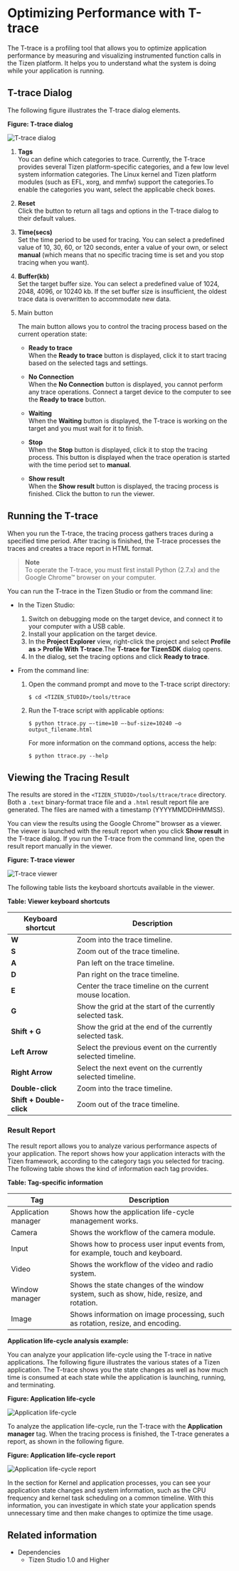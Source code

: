# Optimizing Performance with T-trace

The T-trace is a profiling tool that allows you to optimize application performance by measuring and visualizing instrumented function calls in the Tizen platform. It helps you to understand what the system is doing while your application is running.

## T-trace Dialog

The following figure illustrates the T-trace dialog elements.

**Figure: T-trace dialog**

![T-trace dialog](./media/ttrace_dialog.png)

1. **Tags**  
You can define which categories to trace. Currently, the T-trace provides several Tizen platform-specific categories, and a few low level system information categories. The Linux kernel and Tizen platform modules (such as EFL, xorg, and mmfw) support the categories.To enable the categories you want, select the applicable check boxes.

2. **Reset**  
Click the button to return all tags and options in the T-trace dialog to their default values.

3. **Time(secs)**  
Set the time period to be used for tracing. You can select a predefined value of 10, 30, 60, or 120 seconds, enter a value of your own, or select **manual** (which means that no specific tracing time is set and you stop tracing when you want).

4. **Buffer(kb)**  
Set the target buffer size. You can select a predefined value of 1024, 2048, 4096, or 10240 kb. If the set buffer size is insufficient, the oldest trace data is overwritten to accommodate new data.

5. Main button

   The main button allows you to control the tracing process based on the current operation state:

   - **Ready to trace**  
   When the **Ready to trace** button is displayed, click it to start tracing based on the selected tags and settings.

   - **No Connection**  
   When the **No Connection** button is displayed, you cannot perform any trace operations. Connect a target device to the computer to see the **Ready to trace** button.

   - **Waiting**  
   When the **Waiting** button is displayed, the T-trace is working on the target and you must wait for it to finish.

   - **Stop**  
   When the **Stop** button is displayed, click it to stop the tracing process. This button is displayed when the trace operation is started with the time period set to **manual**.

   - **Show result**  
   When the **Show result** button is displayed, the tracing process is finished. Click the button to run the viewer.

## Running the T-trace

When you run the T-trace, the tracing process gathers traces during a specified time period. After tracing is finished, the T-trace processes the traces and creates a trace report in HTML format.

> **Note**  
> To operate the T-trace, you must first install Python (2.7.x) and the Google Chrome™ browser on your computer.

You can run the T-trace in the Tizen Studio or from the command line:

- In the Tizen Studio:

  1. Switch on debugging mode on the target device, and connect it to your computer with a USB cable.
  2. Install your application on the target device.
  3. In the **Project Explorer** view, right-click the project and select **Profile as > Profile With T-trace**.The **T-trace for TizenSDK** dialog opens.
  4. In the dialog, set the tracing options and click **Ready to trace**.

- From the command line:

  1. Open the command prompt and move to the T-trace script directory:

     ```
     $ cd <TIZEN_STUDIO>/tools/ttrace
     ```

  2. Run the T-trace script with applicable options:

     ```
     $ python ttrace.py –-time=10 –-buf-size=10240 –o output_filename.html
     ```

     For more information on the command options, access the help:

     ```
     $ python ttrace.py --help
     ```

## Viewing the Tracing Result

The results are stored in the `<TIZEN_STUDIO>/tools/ttrace/trace` directory. Both a `.text` binary-format trace file and a `.html` result report file are generated. The files are named with a timestamp (YYYYMMDDHHMMSS).

You can view the results using the Google Chrome™ browser as a viewer. The viewer is launched with the result report when you click **Show result** in the T-trace dialog. If you run the T-trace from the command line, open the result report manually in the viewer.

**Figure: T-trace viewer**

![T-trace viewer](./media/ttrace_viewer.png)

The following table lists the keyboard shortcuts available in the viewer.

**Table: Viewer keyboard shortcuts**

| Keyboard shortcut        | Description                              |
|------------------------|----------------------------------------|
| **W**                    | Zoom into the trace timeline.            |
| **S**                    | Zoom out of the trace timeline.          |
| **A**                    | Pan left on the trace timeline.          |
| **D**                    | Pan right on the trace timeline.         |
| **E**                    | Center the trace timeline on the current mouse location. |
| **G**                    | Show the grid at the start of the currently selected task. |
| **Shift + G**            | Show the grid at the end of the currently selected task. |
| **Left Arrow**           | Select the previous event on the currently selected timeline. |
| **Right Arrow**          | Select the next event on the currently selected timeline. |
| **Double-click**         | Zoom into the trace timeline.            |
| **Shift + Double-click** | Zoom out of the trace timeline.          |

### Result Report

The result report allows you to analyze various performance aspects of your application. The report shows how your application interacts with the Tizen framework, according to the category tags you selected for tracing. The following table shows the kind of information each tag provides.

**Table: Tag-specific information**

| Tag                 | Description                              |
|-------------------|----------------------------------------|
| Application manager | Shows how the application life-cycle management works. |
| Camera              | Shows the workflow of the camera module. |
| Input               | Shows how to process user input events from, for example, touch and keyboard. |
| Video               | Shows the workflow of the video and radio system. |
| Window manager      | Shows the state changes of the window system, such as show, hide, resize, and rotation. |
| Image               | Shows information on image processing, such as rotation, resize, and encoding. |

**Application life-cycle analysis example:**

You can analyze your application life-cycle using the T-trace in native applications. The following figure illustrates the various states of a Tizen application. The T-trace shows you the state changes as well as how much time is consumed at each state while the application is launching, running, and terminating.

**Figure: Application life-cycle**

![Application life-cycle](./media/ttrace_lifecycle.png)

To analyze the application life-cycle, run the T-trace with the **Application manager** tag. When the tracing process is finished, the T-trace generates a report, as shown in the following figure.

**Figure: Application life-cycle report**

![Application life-cycle report](./media/ttrace_report.png)

In the section for Kernel and application processes, you can see your application state changes and system information, such as the CPU frequency and kernel task scheduling on a common timeline. With this information, you can investigate in which state your application spends unnecessary time and then make changes to optimize the time usage.

## Related information
* Dependencies
  - Tizen Studio 1.0 and Higher
